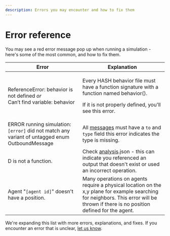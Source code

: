 ```yaml
---
description: Errors you may encounter and how to fix them
---
```


# Error reference

You may see a red error message pop up when running a simulation - here's some of the most common, and how to fix them.

<table class="docs-table">
  <thead>
    <tr>
      <th class="text-left">Error</th>
      <th class="text-left">Explanation</th>
    </tr>
  </thead>
  <tbody>
    <tr>
      <td class="text-left">ReferenceError: behavior is not defined <em>or</em>
        <br />Can&#x2019;t find variable: behavior</td>
      <td class="text-left">
        <p>Every HASH behavior file must have a function signature with a function
          named behavior().</p>
        <p>If it is not properly defined, you&apos;ll see this error.</p>
      </td>
    </tr>
    <tr>
      <td class="text-left">ERROR running simulation: <code>[error]</code> did not match any variant
        of untagged enum OutboundMessage</td>
      <td class="text-left">All <a href="../../creating-simulations/agent-messages/">messages</a> must
        have a <code>to</code> and <code>type</code> field this error indicates the
        type is missing.</td>
    </tr>
    <tr>
      <td class="text-left">D is not a function.</td>
      <td class="text-left">Check <a href="../../creating-simulations/views/analysis/">analysis</a>.json
        - this can indicate you referenced an output that doesn&apos;t exist or
        used an incorrect operation.</td>
    </tr>
    <tr>
      <td class="text-left">Agent &quot;<code>[agent id]</code>&quot; doesn&apos;t have a position.</td>
      <td
      class="text-left">Many operations on agents require a physical location on the x,y plane
        for example searching for neighbors. This error will be thrown if there
        is no position defined for the agent.</td>
    </tr>
  </tbody>
</table>

We're expanding this list with more errors, explanations, and fixes. If you encounter an error that is unclear, [let us know](https://hash.ai/discord).


